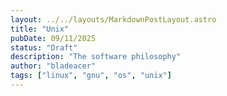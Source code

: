 ```yaml
---
layout: ../../layouts/MarkdownPostLayout.astro
title: "Unix"
pubDate: 09/11/2025
status: "Draft"
description: "The software philosophy"
author: "bladeacer"
tags: ["linux", "gnu", "os", "unix"]
---
```

